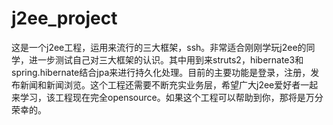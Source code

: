 j2ee_project
============

这是一个j2ee工程，运用来流行的三大框架，ssh。非常适合刚刚学玩j2ee的同学，进一步测试自己对三大框架的认识。其中用到来struts2，hibernate3和spring.hibernate结合jpa来进行持久化处理。目前的主要功能是登录，注册，发布新闻和新闻浏览。这个工程还需要不断充实业务层，希望广大j2ee爱好者一起来学习，该工程现在完全opensource。如果这个工程可以帮助到你，那将是万分荣幸的。
